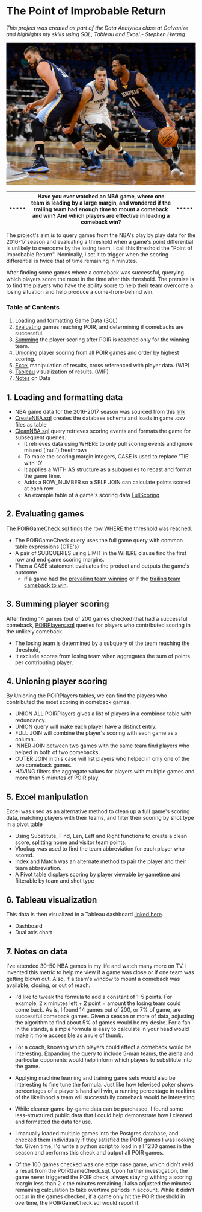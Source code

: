 # The Point of Improbable Return
*This project was created as part of the Data Analytics class at Galvanize and highlights my skills using SQL, Tableau and Excel.- Stephen Hwang*

![POIRimage1](https://github.com/stvhwang/nba2016-17/blob/master/mike-conley-marc-gasol-pick.jpg "Marc Gasol and Mike Conley")
             
| ***** | Have you ever watched an NBA game, where one team is leading by a large margin, and wondered if the trailing team had enough time to mount a comeback and win?  And which players are effective in leading a comeback win? | ***** | 
| --- | ---      | --- |


The project's aim is to query games from the NBA's play by play data for the 2016-17 season and evaluating a threshold when a game's point differential is unlikely to overcome by the losing team. I call this threshold the "Point of Improbable Return". Nominally, I set it to trigger when the scoring differential is twice that of time remaining in minutes.

After finding some games where a comeback was successful, querying which players score the most in the time after this threshold. The premise is to find the players who have the ability score to help their team overcome a losing situation and help produce a come-from-behind win.
### Table of Contents
1. [Loading](#1-loading-and-formatting-data) and formatting Game Data (SQL)
2. [Evaluating](#2-evaluating-games) games reaching POIR, and determining if comebacks are successful.
3. [Summing](#3-summing-player-scoring) the player scoring after POIR is reached only for the winning team.
4. [Unioning](#4-unioning-player-scoring) player scoring from all POIR games and order by highest scoring.
5. [Excel](#5-excel-manipulation) manipulation of results, cross referenced with player data. (WIP)
6. [Tableau](#6-tableau-visualization) visualization of results. (WIP)
7. [Notes](#7-notes-on-data) on Data

## 1. Loading and formatting data
* NBA game data for the 2016-2017 season was sourced from this [link](https://drive.google.com/file/d/0B5QcyddjOpKOODZjZ0FJU3JSakU/view)
* [CreateNBA.sql](https://github.com/stvhwang/nba2016-17/blob/master/CleanNBA/CreateNBA.sql) creates the database schema and loads in game .csv files as table
* [CleanNBA.sql](https://github.com/stvhwang/nba2016-17/blob/master/CleanNBA/CleanNBA.sql) query retrieves scoring events and formats the game for subsequent queries.
  * It retrieves data using WHERE to only pull scoring events and ignore missed ('null') freethrows
  * To make the scoring margin integers, CASE is used to replace 'TIE' with '0'
  * It applies a WITH AS structure as a subqueries to recast and format the game time.
  * Adds a ROW_NUMBER so a SELF JOIN can calculate points scored at each row.
  * An example table of a game's scoring data [FullScoring](https://github.com/stvhwang/nba2016-17/blob/master/CleanNBA/FullScoring_game0021600001.csv)

## 2. Evaluating games
The [POIRGameCheck.sql](https://github.com/stvhwang/nba2016-17/blob/master/POIRGameCheck/POIRGameCheck.sql) finds the row WHERE the threshold was reached.
  * The POIRGameCheck query uses the full game query with common table expressions (CTE's)
  * A pair of SUBQUERIES using LIMIT in the WHERE clause find the first row and end game scoring margins.
  * Then a CASE statement evaluates the product and outputs the game's outcome
     * if a game had the [prevailing team winning]() or if the [trailing team cameback to win]().

## 3. Summing player scoring
After finding 14 games (out of 200 games checked)that had a successful comeback, [POIRPlayers.sql](https://github.com/stvhwang/nba2016-17/tree/master/POIRPlayers) queries for players who contributed scoring in the unlikely comeback.
  * The losing team is determined by a subquery of the team reaching the threshold,
  * It exclude scores from losing team when aggregates the sum of points per contributing player.

## 4. Unioning player scoring
By Unioning the POIRPlayers tables, we can find the players who contributed the most scoring in comeback games.
  * UNION ALL POIRPlayers gives a list of players in a combined table with redundancy.
  * UNION query will make each player have a distinct entry.
  * FULL JOIN will combine the player's scoring with each game as a column.
  * INNER JOIN between two games with the same team find players who helped in both of two comebacks.
  * OUTER JOIN in this case will list players who helped in only one of the two comeback games.
  * HAVING filters the aggregate values for players with multiple games and more than 5 minutes of POIR play

## 5. Excel manipulation
Excel was used as an alternative method to clean up a full game's scoring data, matching players with their teams, and filter their scoring by shot type in a pivot table
  * Using Substitute, Find, Len, Left and Right functions to create a clean score, splitting home and visitor team points.
  * Vlookup was used to find the team abbreviation for each player who scored.
  * Index and Match was an alternate method to pair the player and their team abbreviation.
  * A Pivot table displays scoring by player viewable by gametime and filterable by team and shot type

## 6. Tableau visualization
This data is then visualized in a Tableau dashboard [linked here](https://public.tableau.com/profile/stephen.hwang#!/vizhome/PointofImprobableReturn/PointofImprobableReturnDashboard).
* Dashboard
* Dual axis chart

## 7. Notes on data
I've attended 30-50 NBA games in my life and watch many more on TV. I invented this metric to help me view if a game was close or if one team was getting blown out. Also, if a team's window to mount a comeback was available, closing, or out of reach.

* I'd like to tweak the formula to add a constant of 1-5 points. For example, 2 x minutes left + 2 point = amount the losing team could come back. As is, I found 14 games out of 200, or 7% of game, are successful comeback games. Given a season or more of data, adjusting the algorithm to find about 5% of games would be my desire. For a fan in the stands, a simple formula is easy to calculate in your head would make it more accessible as a rule of thumb.

* For a coach, knowing which players could effect a comeback would be interesting. Expanding the query to include 5-man teams, the arena and particular opponents would help inform which players to substitute into the game.

* Applying machine learning and training game sets would also be interesting to fine tune the formula. Just like how televised poker shows percentages of a player's hand will win, a running percentage in realtime of the likelihood a team will successfully comeback would be interesting

* While cleaner game-by-game data can be purchased, I found some less-structured public data that I could help demonstrate how I cleaned and formatted the data for use.

* I manually loaded multiple games into the Postgres database, and checked them individually if they satisfied the POIR games I was looking for. Given time, I'd write a python script to load in all 1230 games in the season and performs this check and output all POIR games.

* Of the 100 games checked was one edge case game, which didn't yeild a result from the POIRGameCheck.sql.  Upon further investigation, the game never triggered the POIR check, always staying withing a scoring margin less than 2 x the minutes remaining. I also adjusted the minutes remaining calculation to take overtime periods in account. While it didn't occur in the games checked, if a game only hit the POIR threshold in overtime, the POIRGameCheck.sql would report it.
